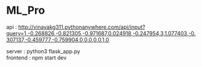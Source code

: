 # ML_Pro

api : http://vinayakg311.pythonanywhere.com/api/input?query=1,-0.268826,-0.821305,-0.971687,0.024918,-0.247954,3,1.077403,-0.307137,-0.459777,-0.759904,0,0,0,0,0,1,0

server : python3 flask_app.py \
frontend : npm start dev
